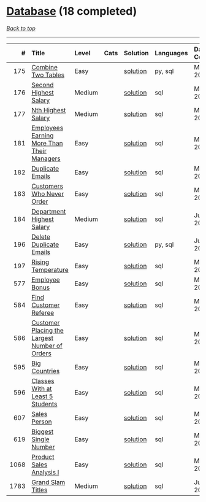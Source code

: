 # [Database](<https://leetcode.com/tag/Database/>) (18 completed)

*[Back to top](<../../README.md>)*

------

|    # | Title                                                                                                                          | Level   | Cats   | Solution                                                                | Languages   | Date Complete   |
|-----:|:-------------------------------------------------------------------------------------------------------------------------------|:--------|:-------|:------------------------------------------------------------------------|:------------|:----------------|
|  175 | [Combine Two Tables](<https://leetcode.com/problems/combine-two-tables>)                                                       | Easy    |        | [solution](<../_175. Combine Two Tables.md>)                            | py, sql     | May 22, 2024    |
|  176 | [Second Highest Salary](<https://leetcode.com/problems/second-highest-salary>)                                                 | Medium  |        | [solution](<../_176. Second Highest Salary.md>)                         | sql         | May 22, 2024    |
|  177 | [Nth Highest Salary](<https://leetcode.com/problems/nth-highest-salary>)                                                       | Medium  |        | [solution](<../_177. Nth Highest Salary.md>)                            | sql         | May 22, 2024    |
|  181 | [Employees Earning More Than Their Managers](<https://leetcode.com/problems/employees-earning-more-than-their-managers>)       | Easy    |        | [solution](<../_181. Employees Earning More Than Their Managers.md>)    | sql         | May 22, 2024    |
|  182 | [Duplicate Emails](<https://leetcode.com/problems/duplicate-emails>)                                                           | Easy    |        | [solution](<../_182. Duplicate Emails.md>)                              | sql         | May 22, 2024    |
|  183 | [Customers Who Never Order](<https://leetcode.com/problems/customers-who-never-order>)                                         | Easy    |        | [solution](<../_183. Customers Who Never Order.md>)                     | sql         | May 22, 2024    |
|  184 | [Department Highest Salary](<https://leetcode.com/problems/department-highest-salary>)                                         | Medium  |        | [solution](<../_184. Department Highest Salary.md>)                     | sql         | Jun 07, 2024    |
|  196 | [Delete Duplicate Emails](<https://leetcode.com/problems/delete-duplicate-emails>)                                             | Easy    |        | [solution](<../_196. Delete Duplicate Emails.md>)                       | py, sql     | Jun 07, 2024    |
|  197 | [Rising Temperature](<https://leetcode.com/problems/rising-temperature>)                                                       | Easy    |        | [solution](<../_197. Rising Temperature.md>)                            | sql         | May 22, 2024    |
|  577 | [Employee Bonus](<https://leetcode.com/problems/employee-bonus>)                                                               | Easy    |        | [solution](<../_577. Employee Bonus.md>)                                | sql         | May 22, 2024    |
|  584 | [Find Customer Referee](<https://leetcode.com/problems/find-customer-referee>)                                                 | Easy    |        | [solution](<../_584. Find Customer Referee.md>)                         | sql         | May 22, 2024    |
|  586 | [Customer Placing the Largest Number of Orders](<https://leetcode.com/problems/customer-placing-the-largest-number-of-orders>) | Easy    |        | [solution](<../_586. Customer Placing the Largest Number of Orders.md>) | sql         | May 22, 2024    |
|  595 | [Big Countries](<https://leetcode.com/problems/big-countries>)                                                                 | Easy    |        | [solution](<../_595. Big Countries.md>)                                 | sql         | May 22, 2024    |
|  596 | [Classes With at Least 5 Students](<https://leetcode.com/problems/classes-with-at-least-5-students>)                           | Easy    |        | [solution](<../_596. Classes With at Least 5 Students.md>)              | sql         | May 22, 2024    |
|  607 | [Sales Person](<https://leetcode.com/problems/sales-person>)                                                                   | Easy    |        | [solution](<../_607. Sales Person.md>)                                  | sql         | May 22, 2024    |
|  619 | [Biggest Single Number](<https://leetcode.com/problems/biggest-single-number>)                                                 | Easy    |        | [solution](<../_619. Biggest Single Number.md>)                         | sql         | May 22, 2024    |
| 1068 | [Product Sales Analysis I](<https://leetcode.com/problems/product-sales-analysis-i>)                                           | Easy    |        | [solution](<../_1068. Product Sales Analysis I.md>)                     | sql         | May 22, 2024    |
| 1783 | [Grand Slam Titles](<https://leetcode.com/problems/grand-slam-titles>)                                                         | Medium  |        | [solution](<../_1783. Grand Slam Titles.md>)                            | sql         | Jun 07, 2024    |